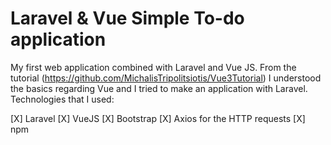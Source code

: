 # Laravel & Vue Simple To-do application

My first web application combined with Laravel and Vue JS. From the tutorial (https://github.com/MichalisTripolitsiotis/Vue3Tutorial) I understood the basics regarding Vue and I tried to make an application with Laravel.
Technologies that I used:

[X] Laravel
[X] VueJS
[X] Bootstrap
[X] Axios for the HTTP requests
[X] npm